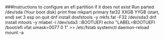 ###Instructions to configure an efi partition if it does not exist
Run parted /dev/sda (Your boot disk)
	print free
	mkpart primary fat32 XXGB YYGB (start, end)
	set 3 esp on
	quit
dnf install dosfstools -y
mkfs.fat -F32 /dev/sda3
dnf install mtools -y
mlabel -i /dev/sda3 ::BOOTUEFI
echo "LABEL=BOOTUEFI  /boot/efi  vfat  umask=0077  0  1" >> /etc/fstab
systemctl daemon-reload
mount -a
